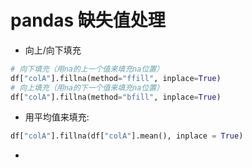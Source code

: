 
# pandas 缺失值处理

- 向上/向下填充
```python
# 向下填充（用na的上一个值来填充na位置）
df["colA"].fillna(method="ffill", inplace=True)
# 向上填充（用na的下一个值来填充na位置）
df["colA"].fillna(method="bfill", inplace=True) 
```
- 用平均值来填充: 
```python
df["colA"].fillna(df["colA"].mean(), inplace = True)
```
- 

